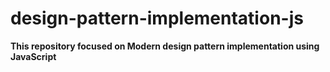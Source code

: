 # design-pattern-implementation-js
**This repository focused on Modern design pattern implementation using JavaScript**
